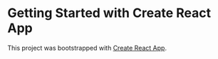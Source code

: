 # Getting Started with Create React App

This project was bootstrapped with [Create React App](https://tenzies-game-opal.vercel.app/).

